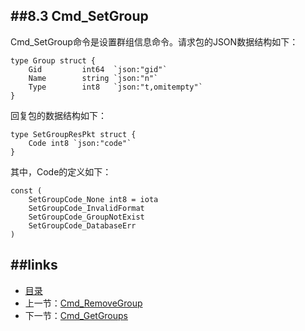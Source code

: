 ##8.3 Cmd_SetGroup
---
Cmd_SetGroup命令是设置群组信息命令。请求包的JSON数据结构如下：

	
	type Group struct {
		Gid         int64  `json:"gid"`
		Name        string `json:"n"`
		Type        int8   `json:"t,omitempty"`
	}

回复包的数据结构如下：
	
	type SetGroupResPkt struct {
		Code int8 `json:"code"`
	}

其中，Code的定义如下：
	
	const (
		SetGroupCode_None int8 = iota
		SetGroupCode_InvalidFormat
		SetGroupCode_GroupNotExist
		SetGroupCode_DatabaseErr
	)


##links
---
* [目录](preface.md)
* 上一节：[Cmd_RemoveGroup](08.2.md)
* 下一节：[Cmd_GetGroups](08.4.md)